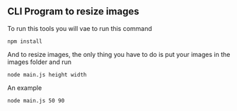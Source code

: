 ## CLI Program to resize images

To run this tools you will vae to run this command

    npm install

And to resize images, the only thing you have to do is put your images in the images folder and run

    node main.js height width

An example

    node main.js 50 90